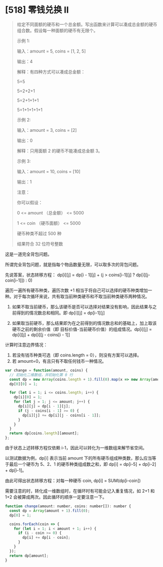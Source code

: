 # [518] 零钱兑换 II

> 给定不同面额的硬币和一个总金额。写出函数来计算可以凑成总金额的硬币组合数。假设每一种面额的硬币有无限个。
>
> 示例 1:
>
> 输入：amount = 5, coins = [1, 2, 5]
>
> 输出：4
>
> 解释：有四种方式可以凑成总金额：
>
> 5=5
>
> 5=2+2+1
>
> 5=2+1+1+1
>
> 5=1+1+1+1+1
>
> 示例 2:
>
> 输入：amount = 3, coins = [2]
>
> 输出：0
>
> 解释：只用面额 2 的硬币不能凑成总金额 3。
>
> 示例 3:
>
> 输入：amount = 10, coins = [10]
>
> 输出：1
>
> 注意：
>
> 你可以假设：
>
> 0 <= amount （总金额） <= 5000
>
> 1 <= coin （硬币面额） <= 5000
>
> 硬币种类不超过 500 种
>
> 结果符合 32 位符号整数

这是一道完全背包问题。

所谓完全背包问题，就是指每个物品数量无限，可以取多次的背包问题。

先说答案，状态转移方程：
dp[i][j] = dp[i - 1][j] + (j > coins[i-1][j] ? dp[i][j-coin[i-1]]) : 0)

遍历一遍所有硬币种类，遍历次数 +1 相当于将自己可以选择的硬币种类增加一种。对于每次循环来说，共有取当前种类硬币和不取当前种类硬币两种情况。

1. 如果不取当前硬币，那么该硬币是否可以选择对结果没有影响，因此结果与之前得到的情况数总和相同。即 dp[i][j] = dp[i-1][j]

2. 如果取当前硬币，那么结果即为在之前得到的情况数总和的基础上，加上取该硬币之前的剩余价值（即 目标价值-当前硬币价值）的组成情况。dp[i][j] = dp[i][j] + dp[i][j - coins[i - 1]]

计算时注意边界情况：

1. 若没有钱币种类可选（即 coins.length = 0），则没有方案可以选择。
2. 若 amount=0，有且只有不取任何钱币一种情况。

```js
var change = function(amount, coins) {
  // 初始化二维数组，并初始化第 0 行
  const dp = new Array(coins.length + 1).fill(0).map(x => new Array(amount + 1).fill(0));
  dp[0][0] = 1;

  for (let i = 1; i <= coins.length; i++) {
    dp[i][0] = 1;
    for (let j = 1; j <= amount; j++) {
      dp[i][j] = dp[i - 1][j];
      if (j - coins[i - 1] >= 0) {
        dp[i][j] += dp[i][j - coins[i - 1]];
      }
    }
  }
  return dp[coins.length][amount];
};
```

由于状态上述转移方程仅依赖 i-1，因此可以转化为一维数组来解节省空间。

以测试数据为例，dp[i] 表示当前 amount 下的所有硬币组成种类数，那么应当等于最后一个硬币为 5、2、1 的硬币种类组成数之和，即 dp[i] = dp[i-5] + dp[i-2] + dp[i-1]。

由此可得出状态转移方程：对每一种硬币 coin, dp[i] = SUM(dp[i-coin])

需要注意的时，转化成一维数组时，在循环时有可能会记入重复情况，如 2+1 和 1+2 会被算成两次。因此循环的顺序一定要注意一下。

```js
function change(amount: number, coins: number[]): number {
  const dp = Array(amount + 1).fill(0);
  dp[0] = 1;

  coins.forEach(coin => {
    for (let i = 1; i < amount + 1; i++) {
      if (i - coin >= 0) {
        dp[i] += dp[i - coin];
      }
    }
  });
  return dp[amount];
}
```
